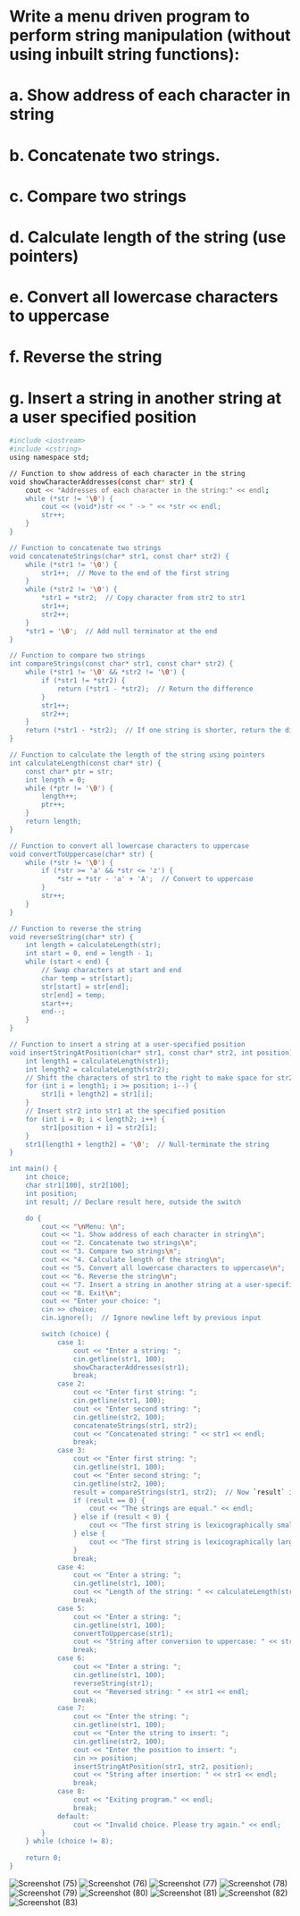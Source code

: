 # Write a menu driven program to perform string manipulation (without using inbuilt string functions):
# a. Show address of each character in string
# b. Concatenate two strings.
# c. Compare two strings
# d. Calculate length of the string (use pointers)
# e. Convert all lowercase characters to uppercase
# f. Reverse the string
# g. Insert a string in another string at a user specified position
```bash
#include <iostream>
#include <cstring>
using namespace std;

// Function to show address of each character in the string
void showCharacterAddresses(const char* str) {
    cout << "Addresses of each character in the string:" << endl;
    while (*str != '\0') {
        cout << (void*)str << " -> " << *str << endl;
        str++;
    }
}

// Function to concatenate two strings
void concatenateStrings(char* str1, const char* str2) {
    while (*str1 != '\0') {
        str1++;  // Move to the end of the first string
    }
    while (*str2 != '\0') {
        *str1 = *str2;  // Copy character from str2 to str1
        str1++;
        str2++;
    }
    *str1 = '\0';  // Add null terminator at the end
}

// Function to compare two strings
int compareStrings(const char* str1, const char* str2) {
    while (*str1 != '\0' && *str2 != '\0') {
        if (*str1 != *str2) {
            return (*str1 - *str2);  // Return the difference
        }
        str1++;
        str2++;
    }
    return (*str1 - *str2);  // If one string is shorter, return the difference
}

// Function to calculate the length of the string using pointers
int calculateLength(const char* str) {
    const char* ptr = str;
    int length = 0;
    while (*ptr != '\0') {
        length++;
        ptr++;
    }
    return length;
}

// Function to convert all lowercase characters to uppercase
void convertToUppercase(char* str) {
    while (*str != '\0') {
        if (*str >= 'a' && *str <= 'z') {
            *str = *str - 'a' + 'A';  // Convert to uppercase
        }
        str++;
    }
}

// Function to reverse the string
void reverseString(char* str) {
    int length = calculateLength(str);
    int start = 0, end = length - 1;
    while (start < end) {
        // Swap characters at start and end
        char temp = str[start];
        str[start] = str[end];
        str[end] = temp;
        start++;
        end--;
    }
}

// Function to insert a string at a user-specified position
void insertStringAtPosition(char* str1, const char* str2, int position) {
    int length1 = calculateLength(str1);
    int length2 = calculateLength(str2);
    // Shift the characters of str1 to the right to make space for str2
    for (int i = length1; i >= position; i--) {
        str1[i + length2] = str1[i];
    }
    // Insert str2 into str1 at the specified position
    for (int i = 0; i < length2; i++) {
        str1[position + i] = str2[i];
    }
    str1[length1 + length2] = '\0';  // Null-terminate the string
}

int main() {
    int choice;
    char str1[100], str2[100];
    int position;
    int result; // Declare result here, outside the switch

    do {
        cout << "\nMenu: \n";
        cout << "1. Show address of each character in string\n";
        cout << "2. Concatenate two strings\n";
        cout << "3. Compare two strings\n";
        cout << "4. Calculate length of the string\n";
        cout << "5. Convert all lowercase characters to uppercase\n";
        cout << "6. Reverse the string\n";
        cout << "7. Insert a string in another string at a user-specified position\n";
        cout << "8. Exit\n";
        cout << "Enter your choice: ";
        cin >> choice;
        cin.ignore();  // Ignore newline left by previous input

        switch (choice) {
            case 1:
                cout << "Enter a string: ";
                cin.getline(str1, 100);
                showCharacterAddresses(str1);
                break;
            case 2:
                cout << "Enter first string: ";
                cin.getline(str1, 100);
                cout << "Enter second string: ";
                cin.getline(str2, 100);
                concatenateStrings(str1, str2);
                cout << "Concatenated string: " << str1 << endl;
                break;
            case 3:
                cout << "Enter first string: ";
                cin.getline(str1, 100);
                cout << "Enter second string: ";
                cin.getline(str2, 100);
                result = compareStrings(str1, str2);  // Now `result` is declared before the switch
                if (result == 0) {
                    cout << "The strings are equal." << endl;
                } else if (result < 0) {
                    cout << "The first string is lexicographically smaller." << endl;
                } else {
                    cout << "The first string is lexicographically larger." << endl;
                }
                break;
            case 4:
                cout << "Enter a string: ";
                cin.getline(str1, 100);
                cout << "Length of the string: " << calculateLength(str1) << endl;
                break;
            case 5:
                cout << "Enter a string: ";
                cin.getline(str1, 100);
                convertToUppercase(str1);
                cout << "String after conversion to uppercase: " << str1 << endl;
                break;
            case 6:
                cout << "Enter a string: ";
                cin.getline(str1, 100);
                reverseString(str1);
                cout << "Reversed string: " << str1 << endl;
                break;
            case 7:
                cout << "Enter the string: ";
                cin.getline(str1, 100);
                cout << "Enter the string to insert: ";
                cin.getline(str2, 100);
                cout << "Enter the position to insert: ";
                cin >> position;
                insertStringAtPosition(str1, str2, position);
                cout << "String after insertion: " << str1 << endl;
                break;
            case 8:
                cout << "Exiting program." << endl;
                break;
            default:
                cout << "Invalid choice. Please try again." << endl;
        }
    } while (choice != 8);
    
    return 0;
}


```
![Screenshot (75)](https://github.com/user-attachments/assets/279f6cf3-d553-4e01-9e5e-c1a8dfa99aa6)
![Screenshot (76)](https://github.com/user-attachments/assets/72c57816-1b6a-419c-81a8-10bdcd84d42c)
![Screenshot (77)](https://github.com/user-attachments/assets/b8e6764a-b893-4abd-b3a1-6ed93458c7af)
![Screenshot (78)](https://github.com/user-attachments/assets/621cbdff-1160-4ea5-8441-d0c9d1e818b9)
![Screenshot (79)](https://github.com/user-attachments/assets/5f36c744-cdb9-412a-9a76-5ab2d7b830ed)
![Screenshot (80)](https://github.com/user-attachments/assets/51c2f076-0cdf-4cb7-9897-64548929bac8)
![Screenshot (81)](https://github.com/user-attachments/assets/d4ea5f4a-9c3b-4c6b-8140-24cc17c30052)
![Screenshot (82)](https://github.com/user-attachments/assets/fdd838aa-0955-4184-858c-fb9ad95f76c8)
![Screenshot (83)](https://github.com/user-attachments/assets/929b00cd-6e2b-4af9-9724-be72c8a5907f)
